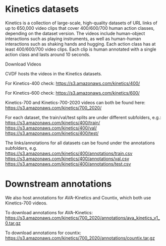 # Kinetics datasets

Kinetics is a collection of large-scale, high-quality datasets of URL links of up to 650,000 video clips that cover 400/600/700 human action classes, depending on the dataset version. The videos include human-object interactions such as playing instruments, as well as human-human interactions such as shaking hands and hugging. Each action class has at least 400/600/700 video clips. Each clip is human annotated with a single action class and lasts around 10 seconds.


Download Videos


CVDF hosts the videos in the Kinetics datasets.

For Kinetics-400 check:
https://s3.amazonaws.com/kinetics/400/

For Kinetics-600 check:
https://s3.amazonaws.com/kinetics/600/

Kinetics-700 and Kinetics-700-2020 videos can both be found here:
https://s3.amazonaws.com/kinetics/700_2020/

For each dataset, the train/val/test splits are under different subfolders, e.g.:
https://s3.amazonaws.com/kinetics/400/train/
https://s3.amazonaws.com/kinetics/400/val/
https://s3.amazonaws.com/kinetics/400/test/

The links/annotations for all datasets can be found under the annotations subfolders, e.g.
https://s3.amazonaws.com/kinetics/400/annotations/train.csv
https://s3.amazonaws.com/kinetics/400/annotations/val.csv
https://s3.amazonaws.com/kinetics/400/annotations/test.csv


# Downstream annotations

We also host annotations for AVA-Kinetics and Countix, which both use Kinetics-700 videos. 

To download annotations for AVA-Kinetics:
https://s3.amazonaws.com/kinetics/700_2020/annotations/ava_kinetics_v1_0.tar.gz

To download annotations for countix:
https://s3.amazonaws.com/kinetics/700_2020/annotations/countix.tar.gz

